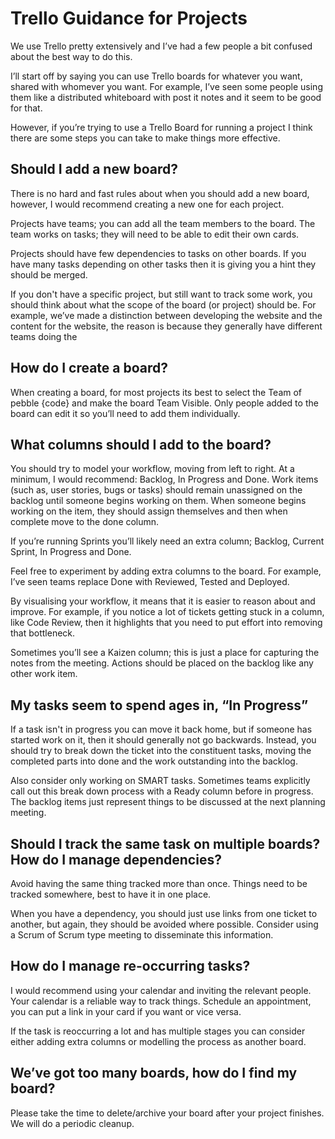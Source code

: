 # Trello Guidance for Projects

We use Trello pretty extensively and I’ve had a few people a bit confused about the best way to do this.

I’ll start off by saying you can use Trello boards for whatever you want, shared with whomever you want. For example,
I’ve seen some people using them like a distributed whiteboard with post it notes and it seem to be good for that. 

However, if you’re trying to use a Trello Board for running a project I think there are some steps you can take to 
make things more effective.

## Should I add a new board?

There is no hard and fast rules about when you should add a new board, however, I would recommend creating a new one 
for each project.
 
Projects have teams; you can add all the team members to the board. The team works on tasks; they will need to be able 
to edit their own cards. 

Projects should have few dependencies to tasks on other boards. If you have many tasks depending on other tasks then 
it is giving you a hint they should be merged. 

If you don't have a specific project, but still want to track some work, you should think about what the scope of the 
board (or project) should be. For example, we’ve made a distinction between developing the website and the content for 
the website, the reason is because they generally have different teams doing the 

## How do I create a board?

When creating a board, for most projects its best to select the Team of pebble {code} and make the board Team Visible. 
Only people added to the board can edit it so you’ll need to add them individually. 

## What columns should I add to the board?

You should try to model your workflow, moving from left to right. At a minimum, I would recommend: Backlog, In Progress 
and Done. Work items (such as, user stories, bugs or tasks) should remain unassigned on the backlog until someone begins 
working on them. When someone begins working on the item, they should assign themselves and then when complete move to the 
done column.  

If you’re running Sprints you’ll likely need an extra column; Backlog, Current Sprint, In Progress and Done. 

Feel free to experiment by adding extra columns to the board. For example, I’ve seen teams replace Done with Reviewed, 
Tested and Deployed. 

By visualising your workflow, it means that it is easier to reason about and improve. For example, if you notice a lot of 
tickets getting stuck in a column, like Code Review, then it highlights that you need to put effort into removing that 
bottleneck.

Sometimes you’ll see a Kaizen column; this is just a place for capturing the notes from the meeting. Actions should be 
placed on the backlog like any other work item.

## My tasks seem to spend ages in, “In Progress”

If a task isn't in progress you can move it back home, but if someone has started work on it, then it should generally 
not go backwards. Instead, you should try to break down the ticket into the constituent tasks, moving the completed 
parts into done and the work outstanding into the backlog. 

Also consider only working on SMART tasks. Sometimes teams explicitly call out this break down process with a Ready 
column before in progress. The backlog items just represent things to be discussed at the next planning meeting.

## Should I track the same task on multiple boards? How do I manage dependencies?

Avoid having the same thing tracked more than once. Things need to be tracked somewhere, best to have it in one place. 

When you have a dependency, you should just use links from one ticket to another, but again, they should be avoided 
where possible. Consider using a Scrum of Scrum type meeting to disseminate this information.

## How do I manage re-occurring tasks?

I would recommend using your calendar and inviting the relevant people. Your calendar is a reliable way to track things. 
Schedule an appointment, you can put a link in your card if you want or vice versa. 

If the task is reoccurring a lot and has multiple stages you can consider either adding extra columns or modelling the 
process as another board. 

## We’ve got too many boards, how do I find my board?

Please take the time to delete/archive your board after your project finishes. We will do a periodic cleanup.
